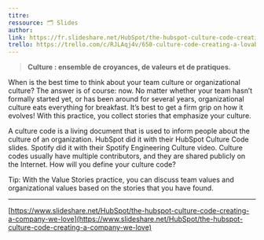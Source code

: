 ```yaml
---
titre: 
ressource: 🗂️ Slides
author: 
link: https://fr.slideshare.net/HubSpot/the-hubspot-culture-code-creating-a-company-we-love
trello: https://trello.com/c/RJLAqj4v/650-culture-code-creating-a-lovable-company
---
```

> **Culture : ensemble de croyances, de valeurs et de pratiques.**

When is the best time to think about your team culture or organizational culture? The answer is of course: now. No matter whether your team hasn’t formally started yet, or has been around for several years, organizational culture eats everything for breakfast. It’s best to get a firm grip on how it evolves! With this practice, you collect stories that emphasize your culture.

A culture code is a living document that is used to inform people about the culture of an organization. HubSpot did it with their HubSpot Culture Code slides. Spotify did it with their Spotify Engineering Culture video. Culture codes usually have multiple contributors, and they are shared publicly on the Internet. How will you define your culture code?

Tip: With the Value Stories practice, you can discuss team values and organizational values based on the stories that you have found.

---

[https://www.slideshare.net/HubSpot/the-hubspot-culture-code-creating-a-company-we-love](https://www.slideshare.net/HubSpot/the-hubspot-culture-code-creating-a-company-we-love)
